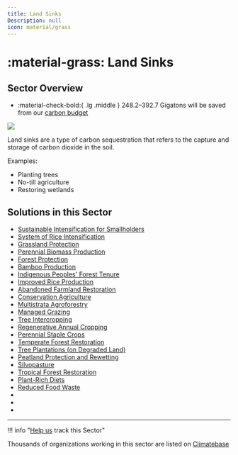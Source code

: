 ```yaml
---
title: Land Sinks
Description: null
icon: material/grass
---
```

# :material-grass: Land Sinks

## Sector Overview

<div class="grid cards" markdown>

* :material-check-bold:{ .lg .middle } 248.2–392.7 Gigatons will be saved from our [carbon budget](../glossary/#carbon-budget)

</div>

![](/img/land-sinks.jpg)

Land sinks are a type of carbon sequestration that refers to the capture and storage of carbon dioxide in the soil. 

Examples:

* Planting trees
* No-till agriculture
* Restoring wetlands

## Solutions in this Sector

* [Sustainable Intensification for Smallholders](../solution-sustainable-intensification-for-smallholders)
* [System of Rice Intensification](../solution-system-of-rice-intensification)
* [Grassland Protection](../solution-grassland-protection)
* [Perennial Biomass Production](../solution-perennial-biomass-production)
* [Forest Protection](../solution-forest-protection)
* [Bamboo Production](../solution-bamboo-production)
* [Indigenous Peoples' Forest Tenure](../solution-indigenous-peoples-forest-tenure)
* [Improved Rice Production](../solution-improved-rice-production)
* [Abandoned Farmland Restoration](../solution-abandoned-farmland-restoration)
* [Conservation Agriculture](../solution-conservation-agriculture)
* [Multistrata Agroforestry](../solution-multistrata-agroforestry)
* [Managed Grazing](../solution-managed-grazing)
* [Tree Intercropping](../solution-tree-intercropping)
* [Regenerative Annual Cropping](../solution-regenerative-annual-cropping)
* [Perennial Staple Crops](../solution-perennial-staple-crops)
* [Temperate Forest Restoration](../solution-temperate-forest-restoration)
* [Tree Plantations (on Degraded Land)](../solution-tree-plantations-on-degraded-land)
* [Peatland Protection and Rewetting](../solution-peatland-protection-and-rewetting)
* [Silvopasture](../solution-silvopasture)
* [Tropical Forest Restoration](../solution-tropical-forest-restoration)
* [Plant-Rich Diets](../solution-plant-rich-diets)
* [Reduced Food Waste](../solution-reduced-food-waste)
*
*
*

- - -

!!! info "[Help us](../../contribute) track this Sector"

Thousands of organizations working in this sector are listed on [Climatebase](https://climatebase.org/organizations)